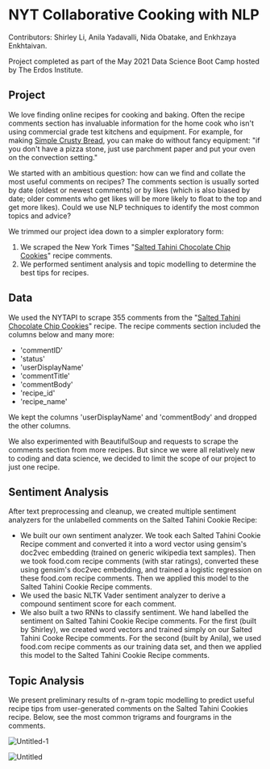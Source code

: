# NYT Collaborative Cooking with NLP

Contributors: Shirley Li, Anila Yadavalli, Nida Obatake, and Enkhzaya Enkhtaivan.

Project completed as part of the May 2021 Data Science Boot Camp hosted by The Erdos Institute. 

## Project

We love finding online recipes for cooking and baking. Often the recipe comments section has invaluable information for the home cook who isn't using commercial grade test kitchens and equipment. For example, for making [Simple Crusty Bread]([url](https://cooking.nytimes.com/recipes/1018203-simple-crusty-bread)), you can make do without fancy equipment: "if you don't have a pizza stone, just use parchment paper and put your oven on the convection setting." 

We started with an ambitious question: how can we find and collate the most useful comments on recipes? The comments section is usually sorted by date (oldest or newest comments) or by likes (which is also biased by date; older comments who get likes will be more likely to float to the top and get more likes). Could we use NLP techniques to identify the most common topics and advice?

We trimmed our project idea down to a simpler exploratory form:
1. We scraped the New York Times "[Salted Tahini Chocolate Chip Cookies]([url](https://cooking.nytimes.com/recipes/1018055-salted-tahini-chocolate-chip-cookies))" recipe comments.
2. We performed sentiment analysis and topic modelling to determine the best tips for recipes. 

## Data
We used the NYTAPI to scrape 355 comments from the "[Salted Tahini Chocolate Chip Cookies]([url](https://cooking.nytimes.com/recipes/1018055-salted-tahini-chocolate-chip-cookies))" recipe. The recipe comments section included the columns below and many more:
- 'commentID'
- 'status'
- 'userDisplayName'
- 'commentTitle'
- 'commentBody'
- 'recipe_id'
- 'recipe_name'

We kept the columns 'userDisplayName' and 'commentBody' and dropped the other columns. 

We also experimented with BeautifulSoup and requests to scrape the comments section from more recipes. But since we were all relatively new to coding and data science, we decided to limit the scope of our project to just one recipe. 

## Sentiment Analysis
After text preprocessing and cleanup, we created multiple sentiment analyzers for the unlabelled comments on the Salted Tahini Cookie Recipe:
- We built our own sentiment analyzer. We took each Salted Tahini Cookie Recipe comment and converted it into a word vector using gensim's doc2vec embedding (trained on generic wikipedia text samples). Then we took food.com recipe comments (with star ratings), converted these using gensim's doc2vec embedding, and trained a logistic regression on these food.com recipe comments. Then we applied this model to the Salted Tahini Cookie Recipe comments.
- We used the basic NLTK Vader sentiment analyzer to derive a compound sentiment score for each comment.
- We also built a two RNNs to classify sentiment. We hand labelled the sentiment on Salted Tahini Cookie Recipe comments. For the first (built by Shirley), we created word vectors and trained simply on our Salted Tahini Cooke Recipe comments. For the second (built by Anila), we used food.com recipe comments as our training data set, and then we applied this model to the Salted Tahini Cookie Recipe comments. 

## Topic Analysis
We present preliminary results of n-gram topic modelling to predict useful recipe tips from user-generated comments on the Salted Tahini Cookies recipe. Below, see the most common trigrams and fourgrams in the comments.

![Untitled-1](https://github.com/neeedz/collaborative-cooking-with-nlp/assets/81717153/67d97d79-dd9f-418b-8585-654e5b0295fd)

![Untitled](https://github.com/neeedz/collaborative-cooking-with-nlp/assets/81717153/3a6957d8-6b2e-48b5-85d5-dcfa5d79559d)
